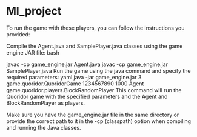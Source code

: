 # MI_project

To run the game with these players, you can follow the instructions you provided:

Compile the Agent.java and SamplePlayer.java classes using the game engine JAR file:
bash

javac -cp game_engine.jar Agent.java
javac -cp game_engine.jar SamplePlayer.java
Run the game using the java command and specify the required parameters:
yaml
java -jar game_engine.jar 3 game.quoridor.QuoridorGame 1234567890 1000 Agent game.quoridor.players.BlockRandomPlayer
This command will run the Quoridor game with the specified parameters and the Agent and BlockRandomPlayer as players.

Make sure you have the game_engine.jar file in the same directory or provide the correct path to it in the -cp (classpath) option when compiling and running the Java classes.
